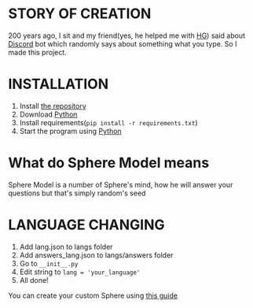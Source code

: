 # STORY OF CREATION

200 years ago, I sit and my friend(yes, he helped me with [HG](https://github.com/codeince/HG)) said about [Discord](https://discord.com) bot which randomly says about something what you type. So I made this project.

# INSTALLATION

1. Install [the repository](https://github.com/codeince/Sphere)
2. Download [Python](https://python.org/downloads)
3. Install requirements(``pip install -r requirements.txt``)
4. Start the program using [Python](https://python.org/downloads)

# What do Sphere Model means

Sphere Model is a number of Sphere's mind, how he will answer your questions but that's simply random's seed

# LANGUAGE CHANGING

1. Add lang.json to langs folder
2. Add answers_lang.json to langs/answers folder
3. Go to ``__init__.py``
4. Edit string to ``lang = 'your_language'``
5. All done!

You can create your custom Sphere using [this guide](https://github.com/codeince/Sphere/tree/main/.github/docs/langs/en/CUSTOMPACK.md)

